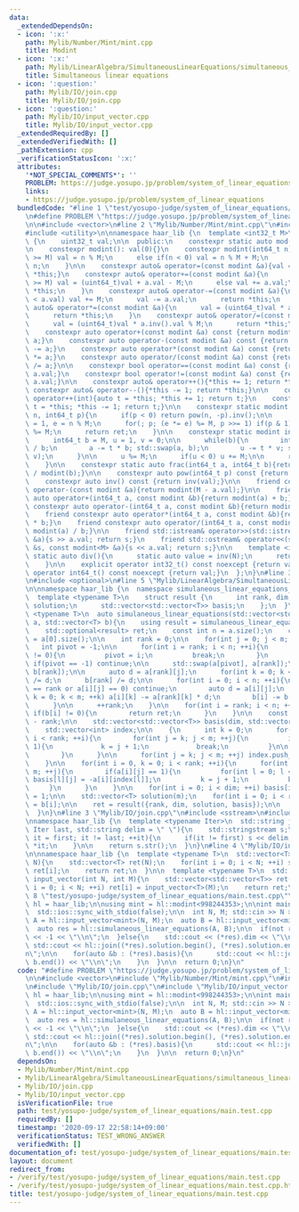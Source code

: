 ```yaml
---
data:
  _extendedDependsOn:
  - icon: ':x:'
    path: Mylib/Number/Mint/mint.cpp
    title: Modint
  - icon: ':x:'
    path: Mylib/LinearAlgebra/SimultaneousLinearEquations/simultaneous_linear_equations.cpp
    title: Simultaneous linear equations
  - icon: ':question:'
    path: Mylib/IO/join.cpp
    title: Mylib/IO/join.cpp
  - icon: ':question:'
    path: Mylib/IO/input_vector.cpp
    title: Mylib/IO/input_vector.cpp
  _extendedRequiredBy: []
  _extendedVerifiedWith: []
  _pathExtension: cpp
  _verificationStatusIcon: ':x:'
  attributes:
    '*NOT_SPECIAL_COMMENTS*': ''
    PROBLEM: https://judge.yosupo.jp/problem/system_of_linear_equations
    links:
    - https://judge.yosupo.jp/problem/system_of_linear_equations
  bundledCode: "#line 1 \"test/yosupo-judge/system_of_linear_equations/main.test.cpp\"\
    \n#define PROBLEM \"https://judge.yosupo.jp/problem/system_of_linear_equations\"\
    \n\n#include <vector>\n#line 2 \"Mylib/Number/Mint/mint.cpp\"\n#include <iostream>\n\
    #include <utility>\n\nnamespace haar_lib {\n  template <int32_t M>\n  class modint\
    \ {\n    uint32_t val;\n\n  public:\n    constexpr static auto mod(){return M;}\n\
    \n    constexpr modint(): val(0){}\n    constexpr modint(int64_t n){\n      if(n\
    \ >= M) val = n % M;\n      else if(n < 0) val = n % M + M;\n      else val =\
    \ n;\n    }\n\n    constexpr auto& operator=(const modint &a){val = a.val; return\
    \ *this;}\n    constexpr auto& operator+=(const modint &a){\n      if(val + a.val\
    \ >= M) val = (uint64_t)val + a.val - M;\n      else val += a.val;\n      return\
    \ *this;\n    }\n    constexpr auto& operator-=(const modint &a){\n      if(val\
    \ < a.val) val += M;\n      val -= a.val;\n      return *this;\n    }\n    constexpr\
    \ auto& operator*=(const modint &a){\n      val = (uint64_t)val * a.val % M;\n\
    \      return *this;\n    }\n    constexpr auto& operator/=(const modint &a){\n\
    \      val = (uint64_t)val * a.inv().val % M;\n      return *this;\n    }\n\n\
    \    constexpr auto operator+(const modint &a) const {return modint(*this) +=\
    \ a;}\n    constexpr auto operator-(const modint &a) const {return modint(*this)\
    \ -= a;}\n    constexpr auto operator*(const modint &a) const {return modint(*this)\
    \ *= a;}\n    constexpr auto operator/(const modint &a) const {return modint(*this)\
    \ /= a;}\n\n    constexpr bool operator==(const modint &a) const {return val ==\
    \ a.val;}\n    constexpr bool operator!=(const modint &a) const {return val !=\
    \ a.val;}\n\n    constexpr auto& operator++(){*this += 1; return *this;}\n   \
    \ constexpr auto& operator--(){*this -= 1; return *this;}\n\n    constexpr auto\
    \ operator++(int){auto t = *this; *this += 1; return t;}\n    constexpr auto operator--(int){auto\
    \ t = *this; *this -= 1; return t;}\n\n    constexpr static modint pow(int64_t\
    \ n, int64_t p){\n      if(p < 0) return pow(n, -p).inv();\n\n      int64_t ret\
    \ = 1, e = n % M;\n      for(; p; (e *= e) %= M, p >>= 1) if(p & 1) (ret *= e)\
    \ %= M;\n      return ret;\n    }\n\n    constexpr static modint inv(int64_t a){\n\
    \      int64_t b = M, u = 1, v = 0;\n\n      while(b){\n        int64_t t = a\
    \ / b;\n        a -= t * b; std::swap(a, b);\n        u -= t * v; std::swap(u,\
    \ v);\n      }\n\n      u %= M;\n      if(u < 0) u += M;\n\n      return u;\n\
    \    }\n\n    constexpr static auto frac(int64_t a, int64_t b){return modint(a)\
    \ / modint(b);}\n\n    constexpr auto pow(int64_t p) const {return pow(val, p);}\n\
    \    constexpr auto inv() const {return inv(val);}\n\n    friend constexpr auto\
    \ operator-(const modint &a){return modint(M - a.val);}\n\n    friend constexpr\
    \ auto operator+(int64_t a, const modint &b){return modint(a) + b;}\n    friend\
    \ constexpr auto operator-(int64_t a, const modint &b){return modint(a) - b;}\n\
    \    friend constexpr auto operator*(int64_t a, const modint &b){return modint(a)\
    \ * b;}\n    friend constexpr auto operator/(int64_t a, const modint &b){return\
    \ modint(a) / b;}\n\n    friend std::istream& operator>>(std::istream &s, modint<M>\
    \ &a){s >> a.val; return s;}\n    friend std::ostream& operator<<(std::ostream\
    \ &s, const modint<M> &a){s << a.val; return s;}\n\n    template <int N>\n   \
    \ static auto div(){\n      static auto value = inv(N);\n      return value;\n\
    \    }\n\n    explicit operator int32_t() const noexcept {return val;}\n    explicit\
    \ operator int64_t() const noexcept {return val;}\n  };\n}\n#line 3 \"Mylib/LinearAlgebra/SimultaneousLinearEquations/simultaneous_linear_equations.cpp\"\
    \n#include <optional>\n#line 5 \"Mylib/LinearAlgebra/SimultaneousLinearEquations/simultaneous_linear_equations.cpp\"\
    \n\nnamespace haar_lib {\n  namespace simulaneous_linear_equations_impl {\n  \
    \  template <typename T>\n    struct result {\n      int rank, dim;\n      std::vector<T>\
    \ solution;\n      std::vector<std::vector<T>> basis;\n    };\n  }\n\n  template\
    \ <typename T>\n  auto simulaneous_linear_equations(std::vector<std::vector<T>>\
    \ a, std::vector<T> b){\n    using result = simulaneous_linear_equations_impl::result<T>;\n\
    \    std::optional<result> ret;\n    const int n = a.size();\n    const int m\
    \ = a[0].size();\n\n    int rank = 0;\n\n    for(int j = 0; j < m; ++j){\n   \
    \   int pivot = -1;\n\n      for(int i = rank; i < n; ++i){\n        if(a[i][j]\
    \ != 0){\n          pivot = i;\n          break;\n        }\n      }\n\n     \
    \ if(pivot == -1) continue;\n\n      std::swap(a[pivot], a[rank]);\n      std::swap(b[pivot],\
    \ b[rank]);\n\n      auto d = a[rank][j];\n      for(int k = 0; k < m; ++k) a[rank][k]\
    \ /= d;\n      b[rank] /= d;\n\n      for(int i = 0; i < n; ++i){\n        if(i\
    \ == rank or a[i][j] == 0) continue;\n        auto d = a[i][j];\n        for(int\
    \ k = 0; k < m; ++k) a[i][k] -= a[rank][k] * d;\n        b[i] -= b[rank] * d;\n\
    \      }\n\n      ++rank;\n    }\n\n    for(int i = rank; i < n; ++i){\n     \
    \ if(b[i] != 0){\n        return ret;\n      }\n    }\n\n    const int dim = m\
    \ - rank;\n\n    std::vector<std::vector<T>> basis(dim, std::vector<T>(m));\n\
    \    std::vector<int> index;\n\n    {\n      int k = 0;\n      for(int i = 0;\
    \ i < rank; ++i){\n        for(int j = k; j < m; ++j){\n          if(a[i][j] ==\
    \ 1){\n            k = j + 1;\n            break;\n          }\n\n          index.push_back(j);\n\
    \        }\n      }\n\n      for(int j = k; j < m; ++j) index.push_back(j);\n\
    \    }\n\n    for(int i = 0, k = 0; i < rank; ++i){\n      for(int j = k; j <\
    \ m; ++j){\n        if(a[i][j] == 1){\n          for(int l = 0; l < dim; ++l)\
    \ basis[l][j] = -a[i][index[l]];\n          k = j + 1;\n          break;\n   \
    \     }\n      }\n    }\n\n    for(int i = 0; i < dim; ++i) basis[i][index[i]]\
    \ = 1;\n\n    std::vector<T> solution(m);\n    for(int i = 0; i < rank; ++i) solution[i]\
    \ = b[i];\n\n    ret = result({rank, dim, solution, basis});\n\n    return ret;\n\
    \  }\n}\n#line 3 \"Mylib/IO/join.cpp\"\n#include <sstream>\n#include <string>\n\
    \nnamespace haar_lib {\n  template <typename Iter>\n  std::string join(Iter first,\
    \ Iter last, std::string delim = \" \"){\n    std::stringstream s;\n\n    for(auto\
    \ it = first; it != last; ++it){\n      if(it != first) s << delim;\n      s <<\
    \ *it;\n    }\n\n    return s.str();\n  }\n}\n#line 4 \"Mylib/IO/input_vector.cpp\"\
    \n\nnamespace haar_lib {\n  template <typename T>\n  std::vector<T> input_vector(int\
    \ N){\n    std::vector<T> ret(N);\n    for(int i = 0; i < N; ++i) std::cin >>\
    \ ret[i];\n    return ret;\n  }\n\n  template <typename T>\n  std::vector<std::vector<T>>\
    \ input_vector(int N, int M){\n    std::vector<std::vector<T>> ret(N);\n    for(int\
    \ i = 0; i < N; ++i) ret[i] = input_vector<T>(M);\n    return ret;\n  }\n}\n#line\
    \ 8 \"test/yosupo-judge/system_of_linear_equations/main.test.cpp\"\n\nnamespace\
    \ hl = haar_lib;\n\nusing mint = hl::modint<998244353>;\n\nint main(){\n  std::cin.tie(0);\n\
    \  std::ios::sync_with_stdio(false);\n\n  int N, M; std::cin >> N >> M;\n\n  auto\
    \ A = hl::input_vector<mint>(N, M);\n  auto B = hl::input_vector<mint>(N);\n\n\
    \  auto res = hl::simulaneous_linear_equations(A, B);\n\n  if(not res){\n    std::cout\
    \ << -1 << \"\\n\";\n  }else{\n    std::cout << (*res).dim << \"\\n\";\n\n   \
    \ std::cout << hl::join((*res).solution.begin(), (*res).solution.end()) << \"\\\
    n\";\n\n    for(auto &b : (*res).basis){\n      std::cout << hl::join(b.begin(),\
    \ b.end()) << \"\\n\";\n    }\n  }\n\n  return 0;\n}\n"
  code: "#define PROBLEM \"https://judge.yosupo.jp/problem/system_of_linear_equations\"\
    \n\n#include <vector>\n#include \"Mylib/Number/Mint/mint.cpp\"\n#include \"Mylib/LinearAlgebra/SimultaneousLinearEquations/simultaneous_linear_equations.cpp\"\
    \n#include \"Mylib/IO/join.cpp\"\n#include \"Mylib/IO/input_vector.cpp\"\n\nnamespace\
    \ hl = haar_lib;\n\nusing mint = hl::modint<998244353>;\n\nint main(){\n  std::cin.tie(0);\n\
    \  std::ios::sync_with_stdio(false);\n\n  int N, M; std::cin >> N >> M;\n\n  auto\
    \ A = hl::input_vector<mint>(N, M);\n  auto B = hl::input_vector<mint>(N);\n\n\
    \  auto res = hl::simulaneous_linear_equations(A, B);\n\n  if(not res){\n    std::cout\
    \ << -1 << \"\\n\";\n  }else{\n    std::cout << (*res).dim << \"\\n\";\n\n   \
    \ std::cout << hl::join((*res).solution.begin(), (*res).solution.end()) << \"\\\
    n\";\n\n    for(auto &b : (*res).basis){\n      std::cout << hl::join(b.begin(),\
    \ b.end()) << \"\\n\";\n    }\n  }\n\n  return 0;\n}\n"
  dependsOn:
  - Mylib/Number/Mint/mint.cpp
  - Mylib/LinearAlgebra/SimultaneousLinearEquations/simultaneous_linear_equations.cpp
  - Mylib/IO/join.cpp
  - Mylib/IO/input_vector.cpp
  isVerificationFile: true
  path: test/yosupo-judge/system_of_linear_equations/main.test.cpp
  requiredBy: []
  timestamp: '2020-09-17 22:58:14+09:00'
  verificationStatus: TEST_WRONG_ANSWER
  verifiedWith: []
documentation_of: test/yosupo-judge/system_of_linear_equations/main.test.cpp
layout: document
redirect_from:
- /verify/test/yosupo-judge/system_of_linear_equations/main.test.cpp
- /verify/test/yosupo-judge/system_of_linear_equations/main.test.cpp.html
title: test/yosupo-judge/system_of_linear_equations/main.test.cpp
---
```

